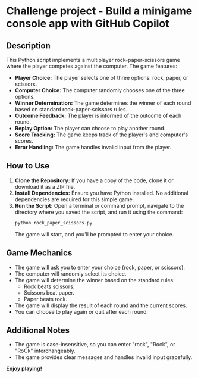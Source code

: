 # Challenge project - Build a minigame console app with GitHub Copilot

## **Description**
This Python script implements a multiplayer rock-paper-scissors game where the player competes against the computer. The game features:

- **Player Choice:** The player selects one of three options: rock, paper, or scissors.
- **Computer Choice:** The computer randomly chooses one of the three options.
- **Winner Determination:** The game determines the winner of each round based on standard rock-paper-scissors rules.
- **Outcome Feedback:** The player is informed of the outcome of each round.
- **Replay Option:** The player can choose to play another round.
- **Score Tracking:** The game keeps track of the player's and computer's scores.
- **Error Handling:** The game handles invalid input from the player.

## **How to Use**
1. **Clone the Repository:** If you have a copy of the code, clone it or download it as a ZIP file.
2. **Install Dependencies:** Ensure you have Python installed. No additional dependencies are required for this simple game.
3. **Run the Script:** Open a terminal or command prompt, navigate to the directory where you saved the script, and run it using the command:
   ```bash
   python rock_paper_scissors.py
   ```
   The game will start, and you'll be prompted to enter your choice.

## **Game Mechanics**
- The game will ask you to enter your choice (rock, paper, or scissors).
- The computer will randomly select its choice.
- The game will determine the winner based on the standard rules:
   - Rock beats scissors.
   - Scissors beat paper.
   - Paper beats rock.
- The game will display the result of each round and the current scores.
- You can choose to play again or quit after each round.

## **Additional Notes**
- The game is case-insensitive, so you can enter "rock", "Rock", or "RoCk" interchangeably.
- The game provides clear messages and handles invalid input gracefully.

**Enjoy playing!**
